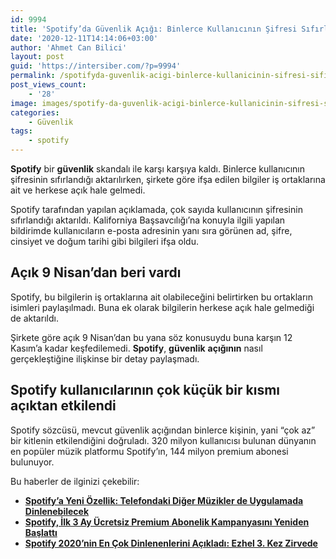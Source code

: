 ```yaml
---
id: 9994
title: 'Spotify’da Güvenlik Açığı: Binlerce Kullanıcının Şifresi Sıfırlandı'
date: '2020-12-11T14:14:06+03:00'
author: 'Ahmet Can Bilici'
layout: post
guid: 'https://intersiber.com/?p=9994'
permalink: /spotifyda-guvenlik-acigi-binlerce-kullanicinin-sifresi-sifirlandi/
post_views_count:
    - '28'
image: images/spotify-da-guvenlik-acigi-binlerce-kullanicinin-sifresi-sifirlandi.png
categories:
    - Güvenlik
tags:
    - spotify
---
```


**Spotify** bir **güvenlik** skandalı ile karşı karşıya kaldı. Binlerce kullanıcının şifresinin sıfırlandığı aktarılırken, şirkete göre ifşa edilen bilgiler iş ortaklarına ait ve herkese açık hale gelmedi.

Spotify tarafından yapılan açıklamada, çok sayıda kullanıcının şifresinin sıfırlandığı aktarıldı. Kaliforniya Başsavcılığı’na konuyla ilgili yapılan bildirimde kullanıcıların e-posta adresinin yanı sıra görünen ad, şifre, cinsiyet ve doğum tarihi gibi bilgileri ifşa oldu.

## Açık 9 Nisan’dan beri vardı

Spotify, bu bilgilerin iş ortaklarına ait olabileceğini belirtirken bu ortakların isimleri paylaşılmadı. Buna ek olarak bilgilerin herkese açık hale gelmediği de aktarıldı.

Şirkete göre açık 9 Nisan’dan bu yana söz konusuydu buna karşın 12 Kasım’a kadar keşfedilemedi. **Spotify**, **güvenlik** **açığının** nasıl gerçekleştiğine ilişkinse bir detay paylaşmadı.

## Spotify kullanıcılarının çok küçük bir kısmı açıktan etkilendi

Spotify sözcüsü, mevcut güvenlik açığından binlerce kişinin, yani “çok az” bir kitlenin etkilendiğini doğruladı. 320 milyon kullanıcısı bulunan dünyanın en popüler müzik platformu Spotify’ın, 144 milyon premium abonesi bulunuyor.

Bu haberler de ilginizi çekebilir:

- **[Spotify’a Yeni Özellik: Telefondaki Diğer Müzikler de Uygulamada Dinlenebilecek](https://intersiber.com/spotifya-yeni-ozellik-telefondaki-diger-muzikler-de-uygulamada-dinlenebilecek/)**
- **[Spotify, İlk 3 Ay Ücretsiz Premium Abonelik Kampanyasını Yeniden Başlattı](https://intersiber.com/spotify-ilk-3-ay-ucretsiz-premium-abonelik-kampanyasini-yeniden-baslatti/)**
- **[Spotify 2020’nin En Çok Dinlenenlerini Açıkladı: Ezhel 3. Kez Zirvede](https://intersiber.com/spotify-2020nin-en-cok-dinlenenlerini-acikladi-ezhel-3-kez-zirvede/)**